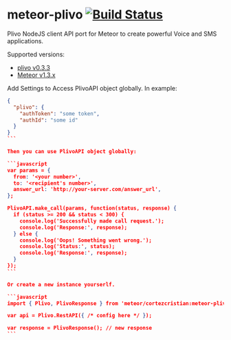 # meteor-plivo [![Build Status](https://travis-ci.org/cortezcristian/meteor-plivo.svg?branch=master)](https://travis-ci.org/cortezcristian/meteor-plivo)

Plivo NodeJS client API port for Meteor to create powerful Voice and SMS applications.

Supported versions:

- [plivo v0.3.3](https://github.com/plivo/plivo-node)
- [Meteor v1.3.x](https://guide.meteor.com/1.3-migration.html)

Add Settings to Access PlivoAPI object globally. In example:

````json
{
  "plivo": {
    "authToken": "some token",
    "authId": "some id"
  }
}
```

Then you can use PlivoAPI object globally:

```javascript
var params = {
  from: '<your number>',
  to: '<recipient's number>',
  answer_url: 'http://your-server.com/answer_url',
};

PlivoAPI.make_call(params, function(status, response) {
  if (status >= 200 && status < 300) {
    console.log('Successfully made call request.');
    console.log('Response:', response);
  } else {
    console.log('Oops! Something went wrong.');
    console.log('Status:', status);
    console.log('Response:', response);
  }
});
```

Or create a new instance yourserlf.

```javascript
import { Plivo, PlivoResponse } from 'meteor/cortezcristian:meteor-plivo';

var api = Plivo.RestAPI({ /* config here */ });

var response = PlivoResponse(); // new response
```
